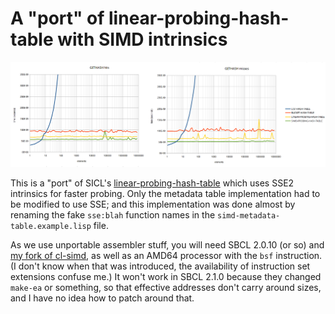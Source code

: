 # A "port" of linear-probing-hash-table with SIMD intrinsics

![A performance graph, comparing a list, bucket table, linear probing table, and SIMD linear probing table.](performance.png)

This is a "port" of SICL's [linear-probing-hash-table](https://github.com/robert-strandh/SICL/tree/master/Code/Hash-tables/Linear-probing)
which uses SSE2 intrinsics for faster probing. Only the metadata table 
implementation had to be modified to use SSE; and this implementation
was done almost by renaming the fake `sse:blah` function names in the
`simd-metadata-table.example.lisp` file.

As we use unportable assembler stuff, you will need SBCL 2.0.10 (or
so) and [my fork of
cl-simd](https://github.com/no-defun-allowed/cl-simd), as well as an
AMD64 processor with the `bsf` instruction. (I don't know when that
was introduced, the availability of instruction set extensions confuse
me.) It won't work in SBCL 2.1.0 because they changed `make-ea` or
something, so that effective addresses don't carry around sizes, and
I have no idea how to patch around that.
